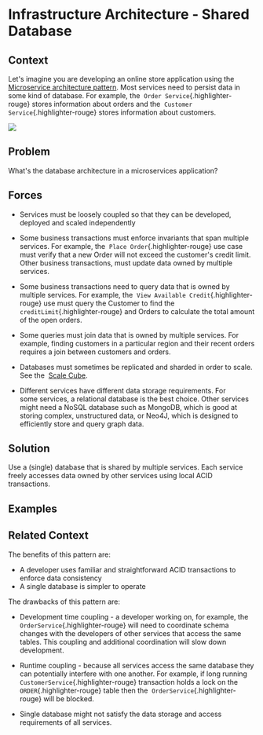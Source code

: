 [comment]: [Architecture](ReadMe.MD)

Infrastructure Architecture - Shared Database
===========================================


 
Context
-------

Let's imagine you are developing an online store application using the 
[Microservice architecture
pattern](https://microservices.io/patterns/microservices.html).
Most services need to persist data in some kind of database. For
example, the  `Order Service`{.highlighter-rouge} stores information
about orders and the  `Customer Service`{.highlighter-rouge} stores
information about customers.

![](https://microservices.io/i/customersandorders.png)

Problem
-------

What's the database architecture in a microservices application?

Forces
------

-   Services must be loosely coupled so that they can be developed,
    deployed and scaled independently

-   Some business transactions must enforce invariants that span
    multiple services. For example, the 
    `Place Order`{.highlighter-rouge} use case must verify that a new
    Order will not exceed the customer's credit limit. Other business
    transactions, must update data owned by multiple services.

-   Some business transactions need to query data that is owned by
    multiple services. For example, the 
    `View Available Credit`{.highlighter-rouge} use must query the
    Customer to find the  `creditLimit`{.highlighter-rouge} and Orders
    to calculate the total amount of the open orders.

-   Some queries must join data that is owned by multiple services. For
    example, finding customers in a particular region and their recent
    orders requires a join between customers and orders.

-   Databases must sometimes be replicated and sharded in order to
    scale. See the  [Scale
    Cube](https://microservices.io/articles/scalecube.html).

-   Different services have different data storage requirements. For
    some services, a relational database is the best choice. Other
    services might need a NoSQL database such as MongoDB, which is good
    at storing complex, unstructured data, or Neo4J, which is designed
    to efficiently store and query graph data.

Solution
--------

Use a (single) database that is shared by multiple services. Each
service freely accesses data owned by other services using local ACID
transactions.

Examples
--------

Related Context
---------------

The benefits of this pattern are:

-   A developer uses familiar and straightforward ACID transactions to
    enforce data consistency
-   A single database is simpler to operate

The drawbacks of this pattern are:

-   Development time coupling - a developer working on, for example,
    the  `OrderService`{.highlighter-rouge} will need to coordinate
    schema changes with the developers of other services that access the
    same tables. This coupling and additional coordination will slow
    down development.

-   Runtime coupling - because all services access the same database
    they can potentially interfere with one another. For example, if
    long running  `CustomerService`{.highlighter-rouge} transaction
    holds a lock on the  `ORDER`{.highlighter-rouge} table then the 
    `OrderService`{.highlighter-rouge} will be blocked.

-   Single database might not satisfy the data storage and access
    requirements of all services.



 



